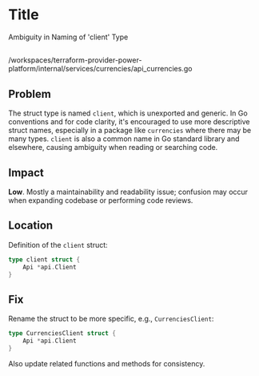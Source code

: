 # Title

Ambiguity in Naming of 'client' Type

##

/workspaces/terraform-provider-power-platform/internal/services/currencies/api_currencies.go

## Problem

The struct type is named `client`, which is unexported and generic. In Go conventions and for code clarity, it's encouraged to use more descriptive struct names, especially in a package like `currencies` where there may be many types. `client` is also a common name in Go standard library and elsewhere, causing ambiguity when reading or searching code.

## Impact

**Low**. Mostly a maintainability and readability issue; confusion may occur when expanding codebase or performing code reviews.

## Location

Definition of the `client` struct:

```go
type client struct {
	Api *api.Client
}
```

## Fix

Rename the struct to be more specific, e.g., `CurrenciesClient`:

```go
type CurrenciesClient struct {
	Api *api.Client
}
```
Also update related functions and methods for consistency.
